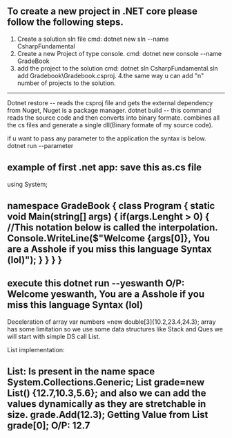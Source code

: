 To create a new project in .NET core please follow the following steps.
-------------------------------------------------------------------------
1. Create a solution sln file
    cmd: dotnet new sln --name CsharpFundamental
2. Create a new Project of type console.
    cmd: dotnet new console --name GradeBook
3. add the project to the solution
    cmd: dotnet sln CsharpFundamental.sln add Gradebook\Gradebook.csproj.
4.the same way u can add "n" number of projects to the solution.
--------------------------------------------------------------------------
Dotnet restore  -- reads the csproj file and gets the external  dependency from Nuget, Nuget is a package manager.
dotnet build    -- this command reads the source code and then converts into binary formate. combines all the cs files and generate a single dll(Binary formate of my source code).

if u want to pass any parameter to the application the syntax is below.
 dotnet run --parameter 

 example of first .net app: save this as.cs file
-----------------------------------------------------------------------------------------------------------------------
 using System;

 namespace GradeBook
 {
     class Program
     {
         static void Main(string[] args)
         {
             if(args.Lenght > 0)
             {
                 //This notation below is called the interpolation.
                 Console.WriteLine($"Welcome {args[0]}, You are a Asshole if you miss this language Syntax (lol)");
             }
         }
     }
 }
 ------------------------------------------------------------------------------------------------------------------------
 execute this dotnet run --yeswanth
 O/P: Welcome yeswanth, You are a Asshole if you miss this language Syntax (lol)
 ------------------------------------------------------------------------------------------------------------------------
Deceleration of array 
var numbers =new double[3]{10.2,23.4,24.3};
array has some limitation so we use some data structures like Stack and Ques we will start with simple DS call List.

List implementation:

List: Is present in the name space System.Collections.Generic;
List<double> grade=new List<double>() {12.7,10.3,5.6};
and also we can add the values dynamically as they are stretchable in size.
grade.Add(12.3);
Getting Value from List
grade[0];
O/P: 12.7
--------------------------------------------------------------------------------------------------------------------------
